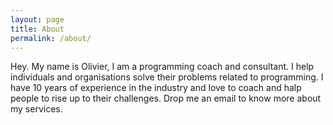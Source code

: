 ```yaml
---
layout: page
title: About
permalink: /about/
---
```


Hey. My name is Olivier, I am a programming coach and consultant. I help individuals and organisations solve their problems related to programming. I have 10 years of experience in the industry and love to coach and halp people to rise up to their challenges. Drop me an email to know more about my services.
